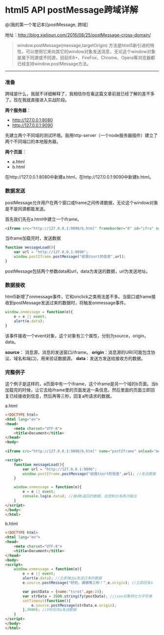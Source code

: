 # html5 API postMessage跨域详解

@(我的第一个笔记本)[postMessage, 跨域]

地址：http://blog.xieliqun.com/2016/08/25/postMessage-cross-domain/

> window.postMessage(message,targetOrigin) 方法是html5新引进的特性，可以使用它来向其它的window对象发送消息，无论这个window对象是属于同源或不同源，目前IE8+、FireFox、Chrome、Opera等浏览器都已经支持window.postMessage方法。


----------

### 准备

跨域是什么，我就不详细解释了，我相信你在看这篇文章前就已经了解的差不多了。现在我就直接进入实战阶段。

**两个服务器**：
- http://127.0.0.1:8080
- http://127.0.0.1:9090

先建立两个不同域的测试环境。我用http-server（一个node服务器插件）建立了两个不同端口的本地服务器。

**两个页面**：
- a.html
- b.html

在http://127.0.0.1:8080中新建a.html，在http://127.0.0.1:9090中新建b.html。

### 数据发送

postMessage允许用户在两个窗口或frame之间传递数据，无论这个window对象是不是同源都能发送。

首先我们先在a.html中建立一个iframe。

```html
<iframe src="http://127.0.0.1:9090/b.html" frameborder="0" id="ifra" name="postIframe" onload="messageLoad()"></iframe>
```

当iframe加载完时，发送数据

```javascript
function messageLoad(){
	var url = "http://127.0.0.1:9090";
	window.postIframe.postMessage("给我tsort的信息",url);
}
```
postMessage包括两个参数data和url，data为发送的数据，url为发送地址。

### 数据接收
html5新增了onmessage事件，它和onclick之类用法差不多。当窗口或frame接收到postMessage发送过来的数据时，将触发onmessage事件。

```javascript
window.onmessage = function(e){
	e = e || event;
	alert(e.data);
}
```
该事件接收一个event对象，这个对象有三个属性，分别为source，origin，data。

**source**： 消息源，消息的发送窗口/iframe。
**origin**：消息源的URI(可能包含协议、域名和端口)，用来验证数据源。
**data**：发送方发送给接收方的数据。

### 完整例子

这个例子是这样的，a页面中有一个iframe，这个iframe是另一个域的b页面。当b加载完的时候，让它去给iframe里的页面发送一条信息。然后里面的页面立即回复已经接收到信息，然后再等三秒，回复a所请求的数据。

a.html

```html
<!DOCTYPE html>
<html lang="en">
<head>
	<meta charset="UTF-8">
	<title>Document</title>
</head>
<body>
	
<iframe src="http://127.0.0.1:9090/b.html" name="postIframe" onload="messageLoad()"></iframe>

<script>
	function messageLoad(){
		var url = "http://127.0.0.1:9090";
		window.postIframe.postMessage("给我tsort的信息",url); //发送数据
	}

	window.onmessage = function(e){
		e = e || event;
		console.log(e.data); //接收b返回的数据，在控制台有两次输出
	}
</script>
</body>
</html>
```

b.html

```html
<!DOCTYPE html>
<html lang="en">
<head>
	<meta charset="UTF-8">
	<title>Document</title>
</head>
<body>
<script>
    window.onmessage = function(e){
		e = e || event;
		alert(e.data); //立即弹出a发送过来的数据
		e.source.postMessage("好的，请稍等三秒！",e.origin); //立即回复a

		var postData = {name:"tsrot",age:24};
		var strData = JSON.stringify(postData); //json对象转化为字符串
		setTimeout(function(){
			e.source.postMessage(strData,e.origin);
		},3000); //3秒后向a发送数据
	}
</script>
</body>
</html>
```

